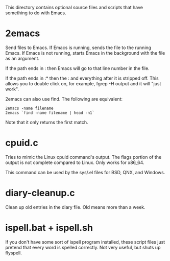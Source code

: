 This directory contains optional source files and scripts that have
something to do with Emacs.

# 2emacs

Send files to Emacs. If Emacs is running, sends the file to the
running Emacs. If Emacs is not running, starts Emacs in the
background with the file as an argument.

If the path ends in :<number> then Emacs will go to that line number
in the file.

If the path ends in :* then the : and everything after it is stripped
off. This allows you to double click on, for example, fgrep -H output
and it will "just work".

2emacs can also use find. The following are equivalent:

    2emacs -name filename
    2emacs `find -name filename | head -n1`

Note that it only returns the first match.

# cpuid.c

Tries to mimic the Linux cpuid command's output. The flags portion of
the output is not complete compared to Linux. Only works for x86_64.

This command can be used by the sys/<system-type>.el files for BSD,
QNX, and Windows.

# diary-cleanup.c

Clean up old entries in the diary file. Old means more than a week.

# ispell.bat + ispell.sh

If you don't have some sort of ispell program installed, these script
files just pretend that every word is spelled correctly. Not very
useful, but shuts up flyspell.
